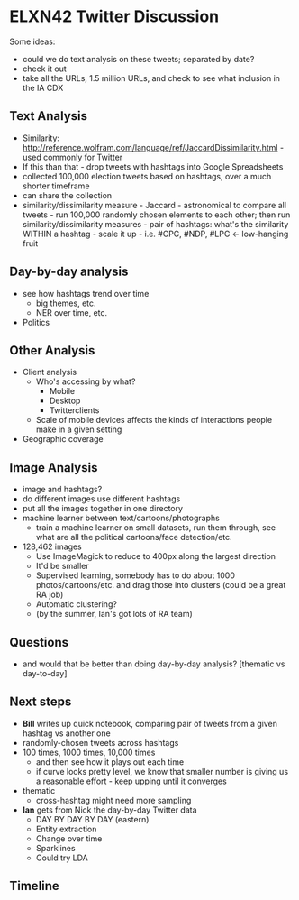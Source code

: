 # ELXN42 Twitter Discussion

Some ideas:
- could we do text analysis on these tweets; separated by date?
- check it out
- take all the URLs, 1.5 million URLs, and check to see what inclusion in the IA CDX

## Text Analysis
- Similarity: <http://reference.wolfram.com/language/ref/JaccardDissimilarity.html> - used commonly for Twitter
- If this than that - drop tweets with hashtags into Google Spreadsheets
- collected 100,000 election tweets based on hashtags, over a much shorter timeframe
- can share the collection
- similarity/dissimilarity measure - Jaccard
        - astronomical to compare all tweets
        - run 100,000 randomly chosen elements to each other; then run similarity/dissimilarity measures
        - pair of hashtags: what's the similarity WITHIN a hashtag
        - scale it up
        - i.e. #CPC, #NDP, #LPC <- low-hanging fruit

## Day-by-day analysis
- see how hashtags trend over time
    + big themes, etc.
    + NER over time, etc.
- Politics

## Other Analysis
- Client analysis
    + Who's accessing by what?
        * Mobile
        * Desktop
        * Twitterclients
    + Scale of mobile devices affects the kinds of interactions people make in a given setting
- Geographic coverage

## Image Analysis
- image and hashtags?
- do different images use different hashtags
- put all the images together in one directory
- machine learner between text/cartoons/photographs
    + train a machine learner on small datasets, run them through, see what are all the political cartoons/face detection/etc.
- 128,462 images
    + Use ImageMagick to reduce to 400px along the largest direction
    + It'd be smaller
    + Supervised learning, somebody has to do about 1000 photos/cartoons/etc. and drag those into clusters (could be a great RA job)
    + Automatic clustering?
    + (by the summer, Ian's got lots of RA team)

## Questions
- and would that be better than doing day-by-day analysis? [thematic vs day-to-day]

## Next steps
- **Bill** writes up quick notebook, comparing pair of tweets from a given hashtag vs another one
- randomly-chosen tweets across hashtags
- 100 times, 1000 times, 10,000 times
    + and then see how it plays out each time
    + if curve looks pretty level, we know that smaller number is giving us a reasonable effort - keep upping until it converges
- thematic
    + cross-hashtag might need more sampling
- **Ian** gets from Nick the day-by-day Twitter data
    + DAY BY DAY BY DAY (eastern)
    + Entity extraction
    + Change over time
    + Sparklines
    + Could try LDA

## Timeline

